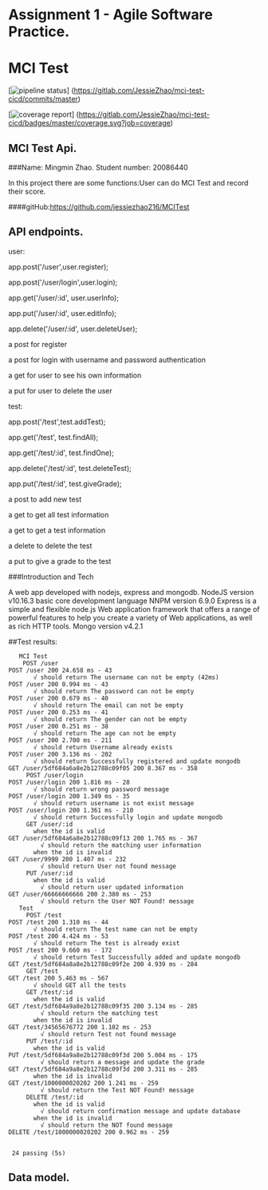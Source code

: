 # Assignment 1 - Agile Software Practice.
# MCI Test
[![pipeline status](https://gitlab.com/JessieZhao/mci-test-cicd/badges/master/pipeline.svg)]
(https://gitlab.com/JessieZhao/mci-test-cicd/commits/master)

[![coverage report](https://gitlab.com/JessieZhao/mci-test-cicd/badges/master/coverage.svg)]
(https://gitlab.com/JessieZhao/mci-test-cicd/badges/master/coverage.svg?job=coverage)

## MCI Test Api.

###Name: Mingmin Zhao. Student number: 20086440

In this project there are some functions:User can do MCI Test and record their score. 

####gitHub:https://github.com/jessiezhao216/MCITest
## API endpoints.
user:

app.post('/user',user.register);

app.post('/user/login',user.login);

app.get('/user/:id', user.userInfo);

app.put('/user/:id', user.editInfo);

app.delete('/user/:id', user.deleteUser);

  a post for register
  
  a post for login with username and password authentication
  
  a get for user to see his own information
  
  a put for user to delete the user 
 
  
test:

app.post('/test',test.addTest);

app.get('/test', test.findAll);

app.get('/test/:id', test.findOne);

app.delete('/test/:id', test.deleteTest);

app.put('/test/:id', test.giveGrade);
    
  a post to add new test
 
  a get to get all test information
  
  a get to get a test information
  
  a delete to delete the test

  a put to give a grade to the test
  
###Introduction and Tech

A web app developed with nodejs, express and mongodb. 
NodeJS version v10.16.3 basic core development language
NNPM version 6.9.0
Express is a simple and flexible node.js Web application framework that offers a range of powerful features to help you create a variety of Web applications, as well as rich HTTP tools.
Mongo version v4.2.1

##Test results:
 ~~~~~~~~~~~~~~~~~~~~~~~~~~~~~~~~~~~~~~~~~~~~~~~~
    MCI Test
     POST /user
POST /user 200 24.658 ms - 43
        √ should return The username can not be empty (42ms)
POST /user 200 0.994 ms - 43
        √ should return The password can not be empty
POST /user 200 0.679 ms - 40
        √ should return The email can not be empty
POST /user 200 0.253 ms - 41
        √ should return The gender can not be empty
POST /user 200 0.251 ms - 38
        √ should return The age can not be empty
POST /user 200 2.700 ms - 211
        √ should return Username already exists
POST /user 200 3.136 ms - 202
        √ should return Successfully registered and update mongodb
GET /user/5df684a6a8e2b12788c09f05 200 8.367 ms - 358
      POST /user/login
POST /user/login 200 1.816 ms - 28
        √ should return wrong password message
POST /user/login 200 1.349 ms - 35
        √ should return username is not exist message
POST /user/login 200 1.361 ms - 210
        √ should return Successfully login and update mongodb
      GET /user/:id
        when the id is valid
GET /user/5df684a6a8e2b12788c09f13 200 1.765 ms - 367
          √ should return the matching user information
        when the id is invalid
GET /user/9999 200 1.407 ms - 232
          √ should return User not found message
      PUT /user/:id
        when the id is valid
          √ should return user updated information
GET /user/66666666666 200 2.380 ms - 253
          √ should return the User NOT Found! message
    Test
      POST /test
POST /test 200 1.310 ms - 44
        √ should return The test name can not be empty
POST /test 200 4.424 ms - 53
        √ should return The test is already exist
POST /test 200 9.660 ms - 172
        √ should return Test Successfully added and update mongodb
GET /test/5df684a8a8e2b12788c09f2e 200 4.939 ms - 284
      GET /test
GET /test 200 5.463 ms - 567
        √ should GET all the tests
      GET /test/:id
        when the id is valid
GET /test/5df684a9a8e2b12788c09f35 200 3.134 ms - 285
          √ should return the matching test
        when the id is invalid
GET /test/34565676772 200 1.102 ms - 253
          √ should return Test not found message
      PUT /test/:id
        when the id is valid
PUT /test/5df684a9a8e2b12788c09f3d 200 5.004 ms - 175
          √ should return a message and update the grade
GET /test/5df684a9a8e2b12788c09f3d 200 3.311 ms - 285
        when the id is invalid
GET /test/1000000020202 200 1.241 ms - 259
          √ should return the Test NOT Found! message
      DELETE /test/:id
        when the id is valid
          √ should return confirmation message and update database
        when the id is invalid
          √ should return the NOT found message
DELETE /test/1000000020202 200 0.962 ms - 259


  24 passing (5s)

 ~~~~~~~~~~~~~~~~~~~~~~~~~~~~~~~~~~~~~~~~~~~~~~~~
## Data model.
    
[datamodel]: data_model.PNG
